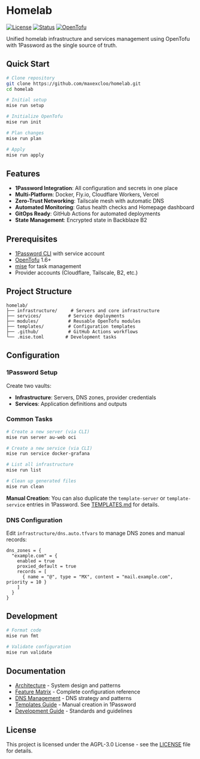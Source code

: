 # Homelab

[![License](https://img.shields.io/badge/license-AGPL--3.0-blue.svg)](LICENSE)
[![Status](https://img.shields.io/badge/status-active-success)](https://github.com/maxexcloo/homelab)
[![OpenTofu](https://img.shields.io/badge/OpenTofu-1.6+-blue)](https://opentofu.org/)

Unified homelab infrastructure and services management using OpenTofu with 1Password as the single source of truth.

## Quick Start

```bash
# Clone repository
git clone https://github.com/maxexcloo/homelab.git
cd homelab

# Initial setup
mise run setup

# Initialize OpenTofu
mise run init

# Plan changes
mise run plan

# Apply
mise run apply
```

## Features

- **1Password Integration**: All configuration and secrets in one place
- **Multi-Platform**: Docker, Fly.io, Cloudflare Workers, Vercel
- **Zero-Trust Networking**: Tailscale mesh with automatic DNS
- **Automated Monitoring**: Gatus health checks and Homepage dashboard
- **GitOps Ready**: GitHub Actions for automated deployments
- **State Management**: Encrypted state in Backblaze B2

## Prerequisites

- [1Password CLI](https://1password.com/downloads/command-line/) with service account
- [OpenTofu](https://opentofu.org/) 1.6+
- [mise](https://mise.jdx.dev/) for task management
- Provider accounts (Cloudflare, Tailscale, B2, etc.)

## Project Structure

```
homelab/
├── infrastructure/     # Servers and core infrastructure
├── services/          # Service deployments
├── modules/           # Reusable OpenTofu modules
├── templates/         # Configuration templates
├── .github/           # GitHub Actions workflows
└── .mise.toml        # Development tasks
```

## Configuration

### 1Password Setup

Create two vaults:
- **Infrastructure**: Servers, DNS zones, provider credentials
- **Services**: Application definitions and outputs

### Common Tasks

```bash
# Create a new server (via CLI)
mise run server au-web oci

# Create a new service (via CLI)
mise run service docker-grafana

# List all infrastructure
mise run list

# Clean up generated files
mise run clean
```

**Manual Creation**: You can also duplicate the `template-server` or `template-service` entries in 1Password. See [TEMPLATES.md](TEMPLATES.md) for details.

### DNS Configuration

Edit `infrastructure/dns.auto.tfvars` to manage DNS zones and manual records:

```hcl
dns_zones = {
  "example.com" = {
    enabled = true
    proxied_default = true
    records = [
      { name = "@", type = "MX", content = "mail.example.com", priority = 10 }
    ]
  }
}
```

## Development

```bash
# Format code
mise run fmt

# Validate configuration
mise run validate
```

## Documentation

- [Architecture](ARCHITECTURE.md) - System design and patterns
- [Feature Matrix](FEATURE_MATRIX.md) - Complete configuration reference
- [DNS Management](DNS_ARCHITECTURE.md) - DNS strategy and patterns
- [Templates Guide](TEMPLATES.md) - Manual creation in 1Password
- [Development Guide](CLAUDE.md) - Standards and guidelines

## License

This project is licensed under the AGPL-3.0 License - see the [LICENSE](LICENSE) file for details.
